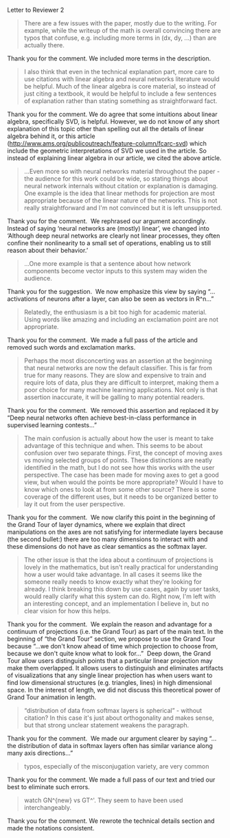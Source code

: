 Letter to Reviewer 2
> There are a few issues with the paper, mostly due to the writing. For example, while the writeup of the math is overall convincing there are typos that confuse, e.g. including more terms in (dx, dy, ...) than are actually there.

Thank you for the comment. We included more terms in the description. 

> I also think that even in the technical explanation part, more care to use citations with linear algebra and neural networks literature would be helpful. Much of the linear algebra is core material, so instead of just citing a textbook, it would be helpful to include a few sentences of explanation rather than stating something as straightforward fact.

Thank you for the comment.
We do agree that some intuitions about linear algebra, specifically  SVD, is helpful. However, we do not know of any short explanation of this topic other than spelling out all the details of linear algebra behind it, or this article (http://www.ams.org/publicoutreach/feature-column/fcarc-svd) which include the geometric interpretations of SVD we used in the article. So instead of explaining linear algebra in our article, we cited the above article.

> …Even more so with neural networks material throughout the paper - the audience for this work could be wide, so stating things about neural network internals without citation or explanation is damaging. One example is the idea that linear methods for projection are most appropriate because of the linear nature of the networks. This is not really straightforward and I'm not convinced but it is left unsupported.

Thank you for the comment.  We rephrased our argument accordingly. Instead of saying ‘neural networks are (mostly) linear’, we changed into ‘Although deep neural networks are clearly not linear processes, they often confine their nonlinearity to a small set of operations, enabling us to still reason about their behavior.’

> …One more example is that a sentence about how network components become vector inputs to this system may widen the audience.

Thank you for the suggestion.  We now emphasize this view by saying “…activations of neurons after a layer, can also be seen as vectors in R^n…”

> Relatedly, the enthusiasm is a bit too high for academic material. Using words like amazing and including an exclamation point are not appropriate.

Thank you for the comment.  We made a full pass of the article and removed such words and exclamation marks.

> Perhaps the most disconcerting was an assertion at the beginning that neural networks are now the default classifier. This is far from true for many reasons. They are slow and expensive to train and require lots of data, plus they are difficult to interpret, making them a poor choice for many machine learning applications. Not only is that assertion inaccurate, it will be galling to many potential readers.

Thank you for the comment.  We removed this assertion and replaced it by “Deep neural networks often achieve best-in-class performance in supervised learning contests…”

> The main confusion is actually about how the user is meant to take advantage of this technique and when. This seems to be about confusion over two separate things. First, the concept of moving axes vs moving selected groups of points. These distinctions are neatly identified in the math, but I do not see how this works with the user perspective. The case has been made for moving axes to get a good view, but when would the points be more appropriate? Would I have to know which ones to look at from some other source? There is some coverage of the different uses, but it needs to be organized better to lay it out from the user perspective.

Thank you for the comment.  We now clarify this point in the beginning of the Grand Tour of layer dynamics, where we explain that direct manipulations on the axes are not satisfying for intermediate layers because (the second bullet:) there are too many dimensions to interact with and these dimensions do not have as clear semantics as the softmax layer.

> The other issue is that the idea about a continuum of projections is lovely in the mathematics, but isn't really practical for understanding how a user would take advantage. In all cases it seems like the someone really needs to know exactly what they're looking for already. I think breaking this down by use cases, again by user tasks, would really clarify what this system can do. Right now, I'm left with an interesting concept, and an implementation I believe in, but no clear vision for how this helps.

Thank you for the comment.  We explain the reason and advantage for a continuum of projections (i.e. the Grand Tour) as part of the main text. In the beginning of “the Grand Tour” section, we propose to use the Grand Tour because “…we don't know ahead of time which projection to choose from, because we don't quite know what to look for…”  Deep down, the Grand Tour allow users distinguish points that a particular linear projection may make them overlapped. It allows users to distinguish and eliminates artifacts of visualizations that any single linear projection has when users want to find low dimensional structures (e.g. triangles, lines) in high dimensional space. In the interest of length, we did not discuss this theoretical power of Grand Tour animation in length.

> “distribution of data from softmax layers is spherical” - without citation? In this case it's just about orthogonality and makes sense, but that strong unclear statement weakens the paragraph.

Thank you for the comment.  We made our argument clearer by saying “…the distribution of data in softmax layers often has similar variance along many axis directions…”

> typos, especially of the misconjugation variety, are very common

Thank you for the comment. We made a full pass of our text and tried our best to eliminate such errors.

> watch GN^{new} vs GT^'. They seem to have been used interchangeably.

Thank you for the comment. We rewrote the technical details section and made the notations consistent.

